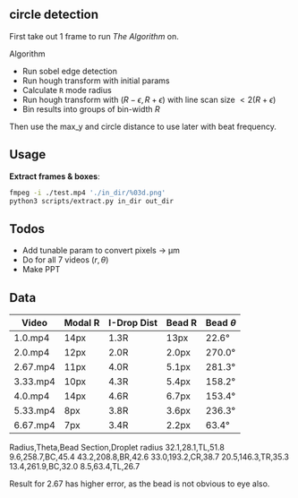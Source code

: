 ## circle detection

First take out 1 frame to run _The Algorithm_ on.

Algorithm
- Run sobel edge detection
- Run hough transform with initial params
- Calculate `R` mode radius
- Run hough transform with $(R-\epsilon, R+\epsilon)$ with line scan size $<2(R+\epsilon)$
- Bin results into groups of bin-width $R$

Then use the max_y and circle distance to use later with beat frequency.

## Usage

**Extract frames & boxes**:
```bash
fmpeg -i ./test.mp4 './in_dir/%03d.png'
python3 scripts/extract.py in_dir out_dir
```

## Todos
- Add tunable param to convert pixels &rarr; µm
- Do for all 7 videos $(r, \theta)$
- Make PPT

## Data

| Video    | Modal R | I-Drop Dist | Bead R | Bead $\theta$ |
|----------|---------|-------------|--------|---------------|
| 1.0.mp4  | 14px    | 1.3R        | 13px   | 22.6°         |
| 2.0.mp4  | 12px    | 2.0R        | 2.0px  | 270.0°        |
| 2.67.mp4 | 11px    | 4.0R        | 5.1px  | 281.3°        |
| 3.33.mp4 | 10px    | 4.3R        | 5.4px  | 158.2°        |
| 4.0.mp4  | 14px    | 4.6R        | 6.7px  | 153.4°        |
| 5.33.mp4|8px | 3.8R | 3.6px | 236.3° |
| 6.67.mp4|7px | 3.4R | 2.2px | 63.4° |

Radius,Theta,Bead Section,Droplet radius
32.1,28.1,TL,51.8
9.6,258.7,BC,45.4
43.2,208.8,BR,42.6
33.0,193.2,CR,38.7
20.5,146.3,TR,35.3
13.4,261.9,BC,32.0
8.5,63.4,TL,26.7

Result for 2.67 has higher error, as the bead is not obvious to eye also.